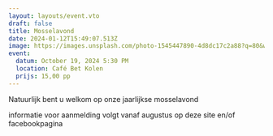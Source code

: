 ```yaml
---
layout: layouts/event.vto
draft: false
title: Mosselavond
date: 2024-01-12T15:49:07.513Z
image: https://images.unsplash.com/photo-1545447890-4d8dc17c2a88?q=80&w=2672&auto=format&fit=crop&ixlib=rb-4.0.3&ixid=M3wxMjA3fDB8MHxwaG90by1wYWdlfHx8fGVufDB8fHx8fA%3D%3D
event:
  datum: October 19, 2024 5:30 PM
  location: Café Bet Kolen
  prijs: 15,00 pp
---
```

Natuurlijk bent u welkom op onze jaarlijkse mosselavond 

informatie voor aanmelding volgt vanaf augustus op deze site en/of facebookpagina